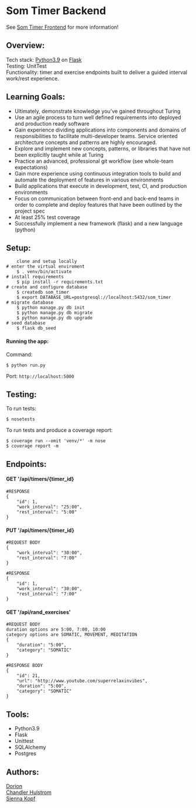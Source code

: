 # Som Timer Backend 

See [Som Timer Frontend](https://github.com/SOM-Timer/som_timer_fe) for more information!

## Overview:
Tech stack: [Python3.9](https://www.python.org/downloads/) on [Flask](https://flask.palletsprojects.com/en/1.1.x/installation/)</br>
Testing: UnitTest </br>
Functionality: timer and exercise endpoints built to deliver a guided interval work/rest experience.  </br>

## Learning Goals: 
- Ultimately, demonstrate knowledge you’ve gained throughout Turing
- Use an agile process to turn well defined requirements into deployed and production ready software
- Gain experience dividing applications into components and domains of responsibilities to facilitate multi-developer teams. Service oriented architecture concepts and patterns are highly encouraged.
- Explore and implement new concepts, patterns, or libraries that have not been explicitly taught while at Turing
- Practice an advanced, professional git workflow (see whole-team expectations)
- Gain more experience using continuous integration tools to build and automate the deployment of features in various environments
- Build applications that execute in development, test, CI, and production environments
- Focus on communication between front-end and back-end teams in order to complete and deploy features that have been outlined by the project spec
- At least 25% test coverage 
- Successfully implement a new framework (flask) and a new language (python) 

## Setup:
```
    clone and setup locally 
# enter the virtual enviroment 
    $ . venv/bin/activate 
# install requirements 
    $ pip install -r requirements.txt 
# create and configure database 
    $ createdb som_timer 
    $ export DATABASE_URL=postgresql://localhost:5432/som_timer
# migrate database 
    $ python manage.py db init
    $ python manage.py db migrate 
    $ python manage.py db upgrade 
# seed database 
    $ flask db_seed 
```

#### Running the app:
Command: 
``` 
$ python run.py 
```
Port: `http://localhost:5000` </br>

## Testing: 
To run tests: 
```
$ nosetests
```
To run tests and produce a coverage report: 
```
$ coverage run --omit 'venv/*' -m nose 
$ coverage report -m
```

## Endpoints:

#### GET  '/api/timers/{timer_id}

```
#RESPONSE
{
    "id": 1,
    "work_interval": "25:00",
    "rest_interval": "5:00"
}
```

#### PUT  '/api/timers/{timer_id}

```
#REQUEST BODY
{
    "work_interval": "30:00",
    "rest_interval": "7:00"
}

#RESPONSE
{
    "id": 1,
    "work_interval": "30:00",
    "rest_interval": "7:00"
}
```

#### GET  '/api/rand_exercises'

```
#REQUEST BODY
duration options are 5:00, 7:00, 10:00
category options are SOMATIC, MOVEMENT, MEDITATION
{
    "duration": "5:00",
    "category": "SOMATIC"
}

#RESPONSE BODY
{
    "id": 21,
    "url": "http://www.youtube.com/superrelaxinvibes",
    "duration": "5:00",
    "category": "SOMATIC"
}
```

## Tools:
- Python3.9 
- Flask 
- Unittest 
- SQLAlchemy 
- Postgres

## Authors:
[Dorion](https://github.com/sciencefixion) </br>
[Chandler Hulstrom](https://github.com/Chulstro) </br>
[Sienna Kopf](https://github.com/sienna-kopf)
